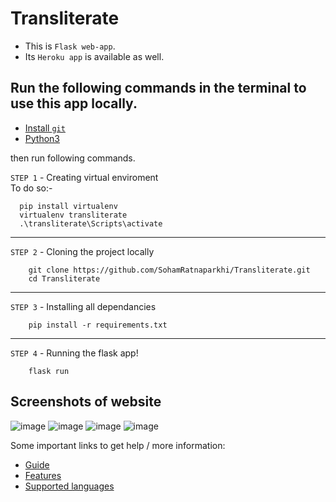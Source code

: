 # Transliterate

- This is `Flask web-app`. 
- Its `Heroku app` is available as well.

## Run the following commands in the terminal to use this app locally.
- [Install `git`](https://git-scm.com/downloads)
- [Python3](https://www.python.org/downloads/)


then run following commands. 

`STEP 1` - Creating virtual enviroment<br>
To do so:-
```
  pip install virtualenv
  virtualenv transliterate
  .\transliterate\Scripts\activate
```
----
`STEP 2` - Cloning the project locally
```
    git clone https://github.com/SohamRatnaparkhi/Transliterate.git
    cd Transliterate
```
----
`STEP 3` - Installing all dependancies

```
    pip install -r requirements.txt
```
---
`STEP 4` - Running the flask app!
```
    flask run
```


## Screenshots of website

![image](https://user-images.githubusercontent.com/92905626/178129562-9492bfd9-fc6a-48af-992a-762b0745d949.png)
![image](https://user-images.githubusercontent.com/92905626/178129584-229a62a6-3f83-4b10-b98d-f8959e6c2a1a.png)
![image](https://user-images.githubusercontent.com/92905626/178129593-0aae130f-cede-4436-851d-65fc5498406c.png)
![image](https://user-images.githubusercontent.com/92905626/178129603-debbe950-fc9b-4264-812e-f844f43c6470.png)


Some important links to get help / more information:
- [Guide](https://github.com/SohamRatnaparkhi/Transliterate/blob/main/guide.md)
- [Features](https://github.com/SohamRatnaparkhi/Transliterate/blob/main/features.md)
- [Supported languages](https://github.com/SohamRatnaparkhi/Transliterate/blob/main/LanguageSupport.md)
